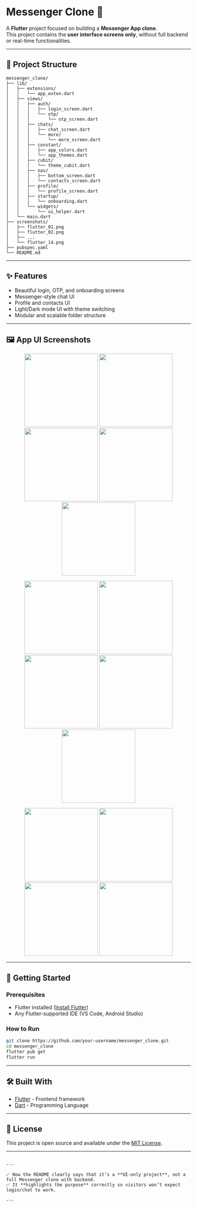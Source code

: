 
# Messenger Clone 📱

A **Flutter** project focused on building a **Messenger App clone**.  
This project contains the **user interface screens only**, without full backend or real-time functionalities.

---

## 📂 Project Structure

```
messenger_clone/
├── lib/
│   ├── extensions/
│   │   └── app_exten.dart
│   ├── views/
│   │   ├── auth/
│   │   │   ├── login_screen.dart
│   │   │   └── otp/
│   │   │       └── otp_screen.dart
│   │   ├── chats/
│   │   │   ├── chat_screen.dart
│   │   │   └── more/
│   │   │       └── more_screen.dart
│   │   ├── constant/
│   │   │   ├── app_colors.dart
│   │   │   └── app_themes.dart
│   │   ├── cubit/
│   │   │   └── theme_cubit.dart
│   │   ├── nav/
│   │   │   ├── bottom_screen.dart
│   │   │   └── contacts_screen.dart
│   │   ├── profile/
│   │   │   └── profile_screen.dart
│   │   ├── startup/
│   │   │   └── onboarding.dart
│   │   └── widgets/
│   │       └── ui_helper.dart
│   └── main.dart
├── screenshots/
│   ├── flutter_01.png
│   ├── flutter_02.png
│   ├── ...
│   └── flutter_14.png
├── pubspec.yaml
└── README.md
```

---

## ✨ Features

- Beautiful login, OTP, and onboarding screens
- Messenger-style chat UI
- Profile and contacts UI
- Light/Dark mode UI with theme switching
- Modular and scalable folder structure

---

## 🖼️ App UI Screenshots

<p align="center">
  <img src="screenshots/flutter_01.png" width="200">
  <img src="screenshots/flutter_02.png" width="200">
  <img src="screenshots/flutter_03.png" width="200">
  <img src="screenshots/flutter_04.png" width="200">
  <img src="screenshots/flutter_05.png" width="200">
</p>
<p align="center">
  <img src="screenshots/flutter_06.png" width="200">
  <img src="screenshots/flutter_07.png" width="200">
  <img src="screenshots/flutter_08.png" width="200">
  <img src="screenshots/flutter_09.png" width="200">
  <img src="screenshots/flutter_10.png" width="200">
</p>
<p align="center">
  <img src="screenshots/flutter_11.png" width="200">
  <img src="screenshots/flutter_12.png" width="200">
  <img src="screenshots/flutter_13.png" width="200">
  <img src="screenshots/flutter_14.png" width="200">
</p>

---

## 🚀 Getting Started

### Prerequisites

- Flutter installed ([Install Flutter](https://docs.flutter.dev/get-started/install))
- Any Flutter-supported IDE (VS Code, Android Studio)

### How to Run

```bash
git clone https://github.com/your-username/messenger_clone.git
cd messenger_clone
flutter pub get
flutter run
```

---

## 🛠️ Built With

- [Flutter](https://flutter.dev/) - Frontend framework
- [Dart](https://dart.dev/) - Programming Language

---

## 📜 License

This project is open source and available under the [MIT License](LICENSE).

---
```

---

✅ Now the README clearly says that it’s a **UI-only project**, not a full Messenger clone with backend.  
✅ It **highlights the purpose** correctly so visitors won’t expect login/chat to work.

---
